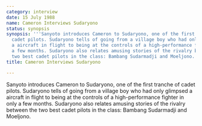 ```yaml
---
category: interview
date: 15 July 1988
name: Cameron Interviews Sudaryono
status: synopsis
synopsis: '''Sanyoto introduces Cameron to Sudaryono, one of the first tranche of
  cadet pilots. Sudaryono tells of going from a village boy who had only glimpsed
  a aircraft in flight to being at the controls of a high-performance fighter in only
  a few months. Sudaryono also relates amusing stories of the rivalry between the
  two best cadet pilots in the class: Bambang Sudarmadji and Moeljono.'''
title: Cameron Interviews Sudaryono

---
```




Sanyoto introduces Cameron to Sudaryono, one of the first tranche of cadet pilots. Sudaryono tells of going from a village boy who had only glimpsed a aircraft in flight to being at the controls of a high-performance fighter in only a few months. Sudaryono also relates amusing stories of the rivalry between the two best cadet pilots in the class: Bambang Sudarmadji and Moeljono.
